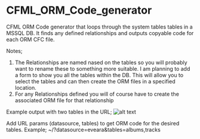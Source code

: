 CFML_ORM_Code_generator
=======================

CFML ORM Code generator that loops through the system tables tables in a MSSQL DB. It finds any defined relationships and outputs copyable code for each ORM CFC file.

Notes;
1. The Relationships are named nased on the tables so you will probably want to rename these to something more suitable.
I am planning to add a form to show you all the tables within the DB. This will allow you to select the tables and can then create the ORM files in a specified location.
2. For any Relationships defined you will of course have to create the associated ORM file for that relationship

Example output with two tables in the URL;
![alt text](https://user-images.githubusercontent.com/1670634/28962729-896cd2a4-78fe-11e7-96f5-770bcb9c8029.jpg)

Add URL params (datasource, tables) to get ORM code for the desired tables. Example; ~/?datasource=eveara&tables=albums,tracks

